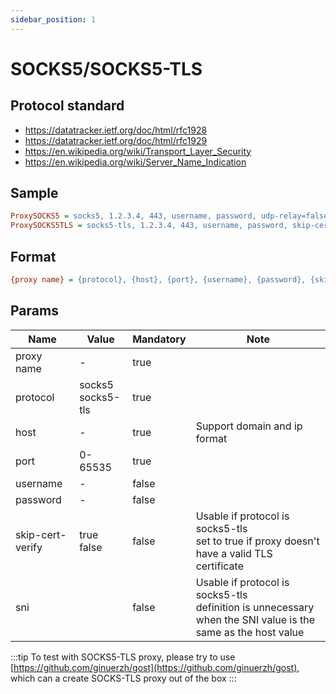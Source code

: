 ```yaml
---
sidebar_position: 1
---
```


# SOCKS5/SOCKS5-TLS

## Protocol standard

- https://datatracker.ietf.org/doc/html/rfc1928
- https://datatracker.ietf.org/doc/html/rfc1929
- https://en.wikipedia.org/wiki/Transport_Layer_Security
- https://en.wikipedia.org/wiki/Server_Name_Indication

## Sample

```ini
ProxySOCKS5 = socks5, 1.2.3.4, 443, username, password, udp-relay=false
ProxySOCKS5TLS = socks5-tls, 1.2.3.4, 443, username, password, skip-cert-verify=true, sni=www.google.com
```

## Format

```ini
{proxy name} = {protocol}, {host}, {port}, {username}, {password}, {skip-cert-verify}, {sni}
```

## Params

| Name             | Value                 | Mandatory | Note                                                                                                                 |
|------------------|-----------------------|-----------|----------------------------------------------------------------------------------------------------------------------|
| proxy name       | -                     | true      |                                                                                                                      |
| protocol         | socks5<br/>socks5-tls | true      |                                                                                                                      |
| host             | -                     | true      | Support domain and ip format                                                                                         |
| port             | 0-65535               | true      |                                                                                                                      |
| username         | -                     | false     |                                                                                                                      |
| password         | -                     | false     |                                                                                                                      |
| skip-cert-verify | true<br/>false        | false     | Usable if protocol is socks5-tls<br/>set to true if proxy doesn't have a valid TLS certificate                       |
| sni              |                       | false     | Usable if protocol is socks5-tls<br/>definition is unnecessary when the SNI value is the same as the host value      |

:::tip
To test with SOCKS5-TLS proxy, please try to use [https://github.com/ginuerzh/gost](https://github.com/ginuerzh/gost), which can a create SOCKS-TLS proxy out of the box
:::

